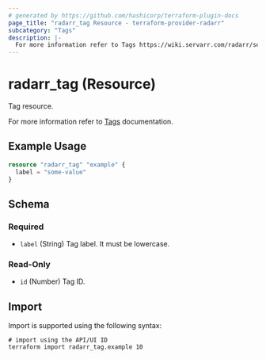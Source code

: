 ```yaml
---
# generated by https://github.com/hashicorp/terraform-plugin-docs
page_title: "radarr_tag Resource - terraform-provider-radarr"
subcategory: "Tags"
description: |-
  For more information refer to Tags https://wiki.servarr.com/radarr/settings#tags documentation.
---
```


# radarr_tag (Resource)

<!-- subcategory:Tags -->Tag resource.
For more information refer to [Tags](https://wiki.servarr.com/radarr/settings#tags) documentation.

## Example Usage

```terraform
resource "radarr_tag" "example" {
  label = "some-value"
}
```

<!-- schema generated by tfplugindocs -->
## Schema

### Required

- `label` (String) Tag label. It must be lowercase.

### Read-Only

- `id` (Number) Tag ID.

## Import

Import is supported using the following syntax:

```shell
# import using the API/UI ID
terraform import radarr_tag.example 10
```
